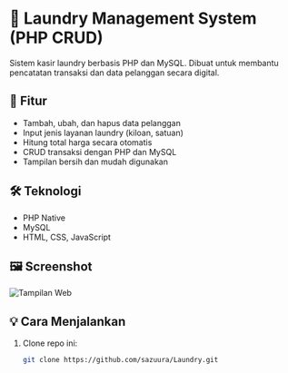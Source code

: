 # 🧺 Laundry Management System (PHP CRUD)

Sistem kasir laundry berbasis PHP dan MySQL. Dibuat untuk membantu pencatatan transaksi dan data pelanggan secara digital.

## 🚀 Fitur
- Tambah, ubah, dan hapus data pelanggan
- Input jenis layanan laundry (kiloan, satuan)
- Hitung total harga secara otomatis
- CRUD transaksi dengan PHP dan MySQL
- Tampilan bersih dan mudah digunakan

## 🛠 Teknologi
- PHP Native
- MySQL
- HTML, CSS, JavaScript

## 🖼 Screenshot
![Tampilan Web](https://github.com/sazuura/Laundry/screenshot.png)

## 💡 Cara Menjalankan
1. Clone repo ini:
   ```bash
   git clone https://github.com/sazuura/Laundry.git
